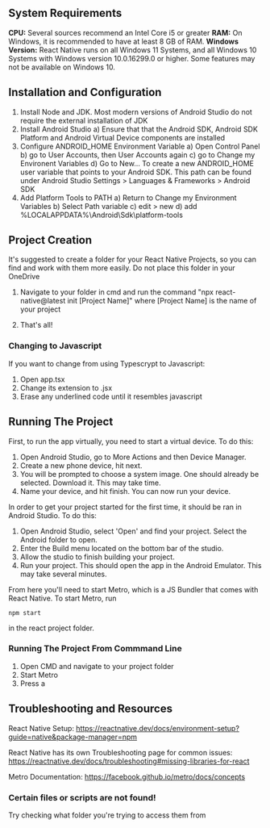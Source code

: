 ## System Requirements

**CPU:** Several sources recommend an Intel Core i5 or greater
**RAM:** On Windows, it is recommended to have at least 8 GB of RAM.
**Windows Version:** React Native runs on all Windows 11 Systems, and all Windows 10 Systems with Windows version 10.0.16299.0 or higher. Some features may not be available on Windows 10.

## Installation and Configuration

1) Install Node and JDK. Most modern versions of Android Studio do not require the external installation of JDK
2) Install Android Studio
	a) Ensure that that the Android SDK, Android SDK Platform and Android Virtual Device components are installed
3) Configure ANDROID_HOME Environment Variable
	a) Open Control Panel
	b) go to User Accounts, then User Accounts again
	c) go to Change my Environent Variables
	d) Go to New... To create a new ANDROID_HOME user variable that points to your Android SDK. This path can be found under Android Studio Settings > Languages & Frameworks > Android SDK
4) Add Platform Tools to PATH
	a) Return to Change my Environment Variables
	b) Select Path variable
	c) edit > new
	d) add %LOCALAPPDATA%\Android\Sdk\platform-tools

## Project Creation

It's suggested to create a folder for your React Native Projects, so you can find and work with them more easily. Do not place this folder in your OneDrive

1) Navigate to your folder in cmd and run the command "npx react-native@latest init [Project Name]" where [Project Name] is the name of your project

2) That's all!

### Changing to Javascript

If you want to change from using Typescrypt to Javascript:

1) Open app.tsx
2) Change its extension to .jsx
3) Erase any underlined code until it resembles javascript

## Running The Project

First, to run the app virtually, you need to start a virtual device. To do this: 
1) Open Android Studio, go to More Actions and then Device Manager. 
2) Create a new phone device, hit next.
3) You will be prompted to choose a system image. One should already be selected. Download it. This may take time.
4) Name your device, and hit finish. You can now run your device.

In order to get your project started for the first time, it should be ran in Android Studio. To do this:
1) Open Android Studio, select 'Open' and find your project. Select the Android folder to open.
2) Enter the Build menu located on the bottom bar of the studio.
3) Allow the studio to finish building your project.
4) Run your project. This should open the app in the Android Emulator. This may take several minutes.

From here you'll need to start Metro, which is a JS Bundler that comes with React Native. To start Metro, run

`npm start` 

in the react project folder.

### Running The Project From Commmand Line

1) Open CMD and navigate to your project folder
2) Start Metro
3) Press a

## Troubleshooting and Resources

React Native Setup: https://reactnative.dev/docs/environment-setup?guide=native&package-manager=npm

React Native has its own Troubleshooting page for common issues: https://reactnative.dev/docs/troubleshooting#missing-libraries-for-react

Metro Documentation: https://facebook.github.io/metro/docs/concepts

### Certain files or scripts are not found!
Try checking what folder you're trying to access them from